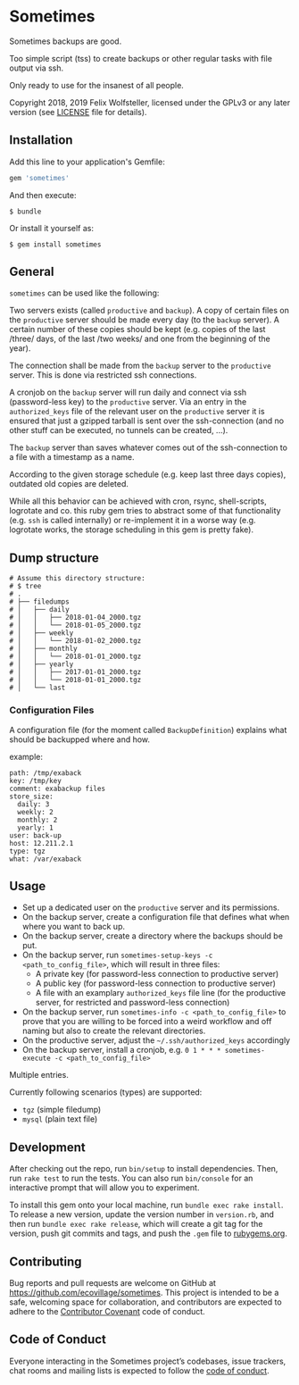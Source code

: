 # Sometimes

Sometimes backups are good.

Too simple script (tss) to create backups or other regular tasks with file output via ssh.

Only ready to use for the insanest of all people.

Copyright 2018, 2019 Felix Wolfsteller, licensed under the GPLv3 or any later version (see [LICENSE](LICENSE) file for details).

## Installation

Add this line to your application's Gemfile:

```ruby
gem 'sometimes'
```

And then execute:

    $ bundle

Or install it yourself as:

    $ gem install sometimes

## General

`sometimes` can be used like the following:

Two servers exists (called `productive` and `backup`).  A copy of certain files on the `productive` server should be made every day (to the `backup` server).  A certain number of these copies should be kept (e.g. copies of the last /three/ days, of the last /two weeks/ and one from the beginning of the year).

The connection shall be made from the `backup` server to the `productive` server.  This is done via restricted ssh connections.

A cronjob on the `backup` server will run daily and connect via ssh (password-less key) to the `productive` server.  Via an entry in the `authorized_keys` file of the relevant user on the `productive` server it is ensured that just a gzipped tarball is sent over the ssh-connection (and no other stuff can be executed, no tunnels can be created, ...).

The `backup` server than saves whatever comes out of the ssh-connection to a file with a timestamp as a name.

According to the given storage schedule (e.g. keep last three days copies), outdated old copies are deleted.

While all this behavior can be achieved with cron, rsync, shell-scripts, logrotate and co. this ruby gem tries to abstract some of that functionality (e.g. `ssh` is called internally) or re-implement it in a worse way (e.g. logrotate works, the storage scheduling in this gem is pretty fake).


## Dump structure

```
# Assume this directory structure:
# $ tree
# .
# ├── filedumps
# │   ├── daily
# │   │   ├── 2018-01-04_2000.tgz
# │   │   └── 2018-01-05_2000.tgz
# │   ├── weekly
# │   │   └── 2018-01-02_2000.tgz
# │   ├── monthly
# │   │   └── 2018-01-01_2000.tgz
# │   ├── yearly
# │   │   ├── 2017-01-01_2000.tgz
# │   │   └── 2018-01-01_2000.tgz
# │   └── last
```


### Configuration Files

A configuration file (for the moment called `BackupDefinition`) explains what should be backupped where and how.

example:

```
path: /tmp/exaback
key: /tmp/key
comment: exabackup files
store_size:
  daily: 3
  weekly: 2
  monthly: 2
  yearly: 1
user: back-up
host: 12.211.2.1
type: tgz
what: /var/exaback
```

## Usage

  - Set up a dedicated user on the `productive` server and its permissions.
  - On the backup server, create a configuration file that defines what when where you want to back up.
  - On the backup server, create a directory where the backups should be put.
  - On the backup server, run `sometimes-setup-keys -c <path_to_config_file>`, which will result in three files:
    * A private key (for password-less connection to productive server)
    * A public key  (for password-less connection to productive server)
    * A file with an examplary `authorized_keys` file line (for the productive server, for restricted and password-less connection)
  - On the backup server, run `sometimes-info -c <path_to_config_file>` to prove that you are willing to be forced into a weird workflow and off naming but also to create the relevant directories.
  - On the productive server, adjust the `~/.ssh/authorized_keys` accordingly
  - On the backup server, install a cronjob, e.g. `0 1 * * * sometimes-execute -c <path_to_config_file>`

Multiple entries.

Currently following scenarios (types) are supported:
  * `tgz` (simple filedump)
  * `mysql` (plain text file)

## Development

After checking out the repo, run `bin/setup` to install dependencies. Then, run `rake test` to run the tests. You can also run `bin/console` for an interactive prompt that will allow you to experiment.

To install this gem onto your local machine, run `bundle exec rake install`. To release a new version, update the version number in `version.rb`, and then run `bundle exec rake release`, which will create a git tag for the version, push git commits and tags, and push the `.gem` file to [rubygems.org](https://rubygems.org).

## Contributing

Bug reports and pull requests are welcome on GitHub at https://github.com/ecovillage/sometimes. This project is intended to be a safe, welcoming space for collaboration, and contributors are expected to adhere to the [Contributor Covenant](http://contributor-covenant.org) code of conduct.

## Code of Conduct

Everyone interacting in the Sometimes project’s codebases, issue trackers, chat rooms and mailing lists is expected to follow the [code of conduct](https://github.com/ecovillage/sometimes/blob/master/CODE_OF_CONDUCT.md).
